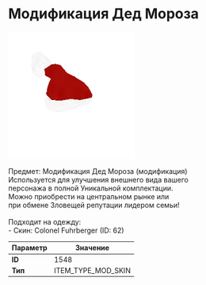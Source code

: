 # Модификация Дед Мороза

![Item Image](../img/1548.webp?raw=true)

Предмет: Модификация Дед Мороза (модификация)<br>Используется для улучшения внешнего вида вашего<br>персонажа в полной Уникальной комплектации.<br>Можно приобрести на центральном рынке или<br>при обмене Зловещей репутации лидером семьи!<br><br>Подходит на одежду: <br> - Скин: Colonel Fuhrberger (ID: 62)<br>


| Параметр | Значение |
|----------|----------|
| **ID** | 1548 |
| **Тип** | ITEM_TYPE_MOD_SKIN |

